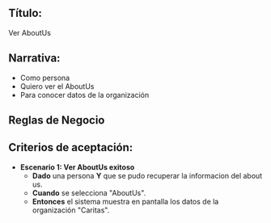 ## Título:
Ver AboutUs

## Narrativa:
- Como persona
- Quiero ver el AboutUs
- Para conocer datos de la organización
## Reglas de Negocio

## Criterios de aceptación:
- **Escenario 1: Ver AboutUs exitoso**
    + **Dado** una persona **Y** que se pudo recuperar la informacion del about us.
    + **Cuando** se selecciona "AboutUs". 
    + **Entonces** el sistema muestra en pantalla los datos de la organización "Caritas".